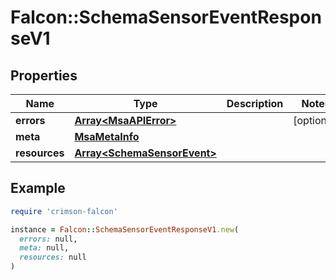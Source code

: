# Falcon::SchemaSensorEventResponseV1

## Properties

| Name | Type | Description | Notes |
| ---- | ---- | ----------- | ----- |
| **errors** | [**Array&lt;MsaAPIError&gt;**](MsaAPIError.md) |  | [optional] |
| **meta** | [**MsaMetaInfo**](MsaMetaInfo.md) |  |  |
| **resources** | [**Array&lt;SchemaSensorEvent&gt;**](SchemaSensorEvent.md) |  |  |

## Example

```ruby
require 'crimson-falcon'

instance = Falcon::SchemaSensorEventResponseV1.new(
  errors: null,
  meta: null,
  resources: null
)
```

